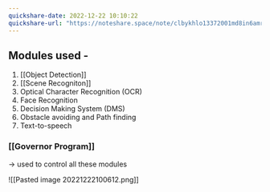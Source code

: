 ```yaml
---
quickshare-date: 2022-12-22 10:10:22
quickshare-url: "https://noteshare.space/note/clbykhlo13372001md8in6amre#Gd0Z2lzV3WED0+aZyghwXey2BRKJDO+iFAklf0Ztxrg"
---
```

## Modules used -
1. [[Object Detection]]
2. [[Scene Recogniton]]
3. Optical Character Recognition (OCR)
4. Face Recognition
5. Decision Making System (DMS)
6. Obstacle avoiding and Path finding
7.  Text-to-speech

### [[Governor Program]]
-> used to control all these modules

![[Pasted image 20221222100612.png]]
